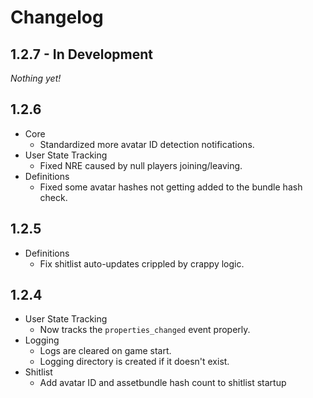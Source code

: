# Changelog

## 1.2.7 - In Development

*Nothing yet!*

## 1.2.6

* Core
  * Standardized more avatar ID detection notifications.
* User State Tracking
  * Fixed NRE caused by null players joining/leaving.
* Definitions
  * Fixed some avatar hashes not getting added to the bundle hash check.
  
## 1.2.5

* Definitions
  * Fix shitlist auto-updates crippled by crappy logic.

## 1.2.4

* User State Tracking
  * Now tracks the `properties_changed` event properly.
* Logging
  * Logs are cleared on game start.
  * Logging directory is created if it doesn't exist.
* Shitlist
  * Add avatar ID and assetbundle hash count to shitlist startup